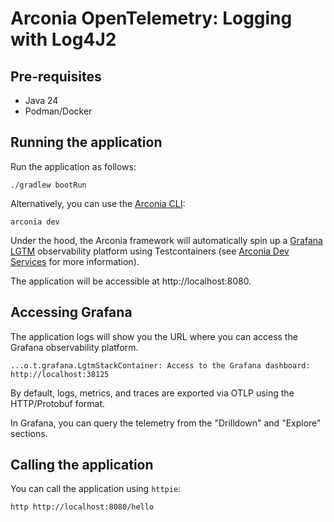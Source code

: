 # Arconia OpenTelemetry: Logging with Log4J2

## Pre-requisites

* Java 24
* Podman/Docker

## Running the application

Run the application as follows:

```shell
./gradlew bootRun
```

Alternatively, you can use the [Arconia CLI](https://arconia.io/docs/arconia-cli/latest/):

```shell
arconia dev
```

Under the hood, the Arconia framework will automatically spin up a [Grafana LGTM](https://arconia.io/docs/arconia/latest/dev-services/lgtm/) observability platform using Testcontainers (see [Arconia Dev Services](https://arconia.io/docs/arconia/latest/dev-services/) for more information).

The application will be accessible at http://localhost:8080.

## Accessing Grafana

The application logs will show you the URL where you can access the Grafana observability platform.

```logs
...o.t.grafana.LgtmStackContainer: Access to the Grafana dashboard: http://localhost:38125
```

By default, logs, metrics, and traces are exported via OTLP using the HTTP/Protobuf format.

In Grafana, you can query the telemetry from the "Drilldown" and "Explore" sections.

## Calling the application

You can call the application using `httpie`:

```shell
http http://localhost:8080/hello
```
